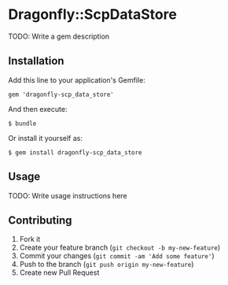# Dragonfly::ScpDataStore

TODO: Write a gem description

## Installation

Add this line to your application's Gemfile:

    gem 'dragonfly-scp_data_store'

And then execute:

    $ bundle

Or install it yourself as:

    $ gem install dragonfly-scp_data_store

## Usage

TODO: Write usage instructions here

## Contributing

1. Fork it
2. Create your feature branch (`git checkout -b my-new-feature`)
3. Commit your changes (`git commit -am 'Add some feature'`)
4. Push to the branch (`git push origin my-new-feature`)
5. Create new Pull Request
